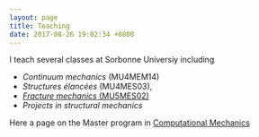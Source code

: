 ```yaml
---
layout: page
title: Teaching
date: 2017-08-26 19:02:34 +0800
---
```

I teach several classes at Sorbonne Universiy including
- *Continuum mechanics* (MU4MEM14)
- *Structures élancées* (MU4MES03),
- [*Fracture mechanics* (MU5MES02)](https://codimd.math.cnrs.fr/Ou2eXSMKQme6MQMQyaDAFg)
- *Projects in structural mechanics*

Here a page on the Master program in [Computational Mechanics](http://www.lmm.jussieu.fr/~corrado/_site/computationalmechanics)